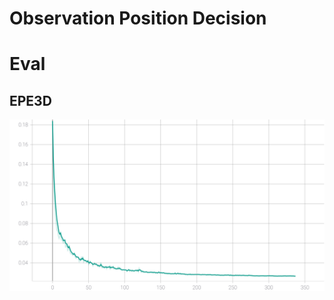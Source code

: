 # Observation Position Decision

# Eval

## EPE3D
<img src="https://github.com/SJWang2015/ActiveSceneFlow_CARLA/blob/main/media/Eval_EPE_3d.svg" width="1000" />
